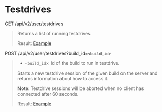 # Testdrives

GET /api/v2/user/testdrives
>
> Returns a list of running testdrives.
>
> Result: [Example](testdrives.xml)

POST /api/v2/user/testdrives?build_id=`<build_id>`
> * `<build_id>`: Id of the build to run in testdrive.
>
> Starts a new testdrive session of the given build on the server and returns information about how to access it.
>
> __Note:__ Testdrive sessions will be aborted when no client has connected after 60 seconds.
>
> Result: [Example](testdrive.xml)
